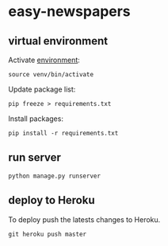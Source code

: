 # easy-newspapers

## virtual environment

Activate [environment](https://docs.python.org/3/tutorial/venv.html):

```
source venv/bin/activate
```

Update package list:

```
pip freeze > requirements.txt
```

Install packages:

```
pip install -r requirements.txt
```

## run server

```
python manage.py runserver
```

## deploy to Heroku

To deploy push the latests changes to Heroku.

```
git heroku push master
```
